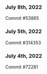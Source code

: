 ### July 8th, 2022

Commit #53865

### July 5th, 2022

Commit #314353


### July 4th, 2022

Commit #72281
